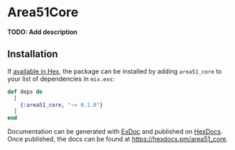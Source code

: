 # Area51Core

**TODO: Add description**

## Installation

If [available in Hex](https://hex.pm/docs/publish), the package can be installed
by adding `area51_core` to your list of dependencies in `mix.exs`:

```elixir
def deps do
  [
    {:area51_core, "~> 0.1.0"}
  ]
end
```

Documentation can be generated with [ExDoc](https://github.com/elixir-lang/ex_doc)
and published on [HexDocs](https://hexdocs.pm). Once published, the docs can
be found at <https://hexdocs.pm/area51_core>.

